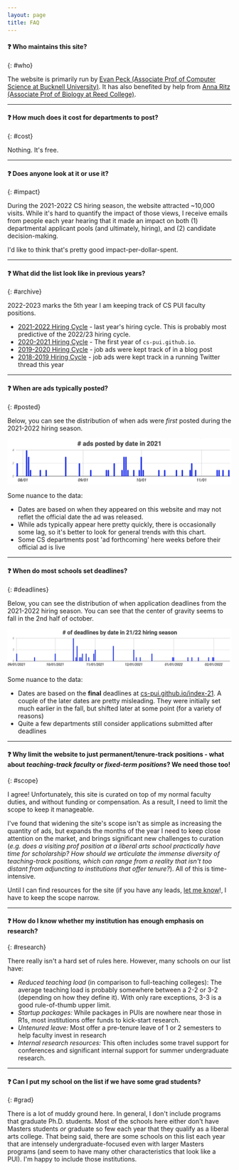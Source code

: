 ```yaml
---
layout: page
title: FAQ
---
```

<link rel="stylesheet" href="../cspui.css">

#### ❓ Who maintains this site? 
{: #who}

The website is primarily run by [Evan Peck (Associate Prof of Computer Science at Bucknell University)](https://evanpeck.github.io/). It has also benefited by help from [Anna Ritz (Associate Prof of Biology at Reed College)](https://www.reed.edu/biology/ritz/).

------------

#### ❓ How much does it cost for departments to post? 
{: #cost}

Nothing. It's free. 

------------

#### ❓ Does anyone look at it or use it? 
{: #impact}

During the 2021-2022 CS hiring season, the website attracted ~10,000 visits. While it's hard to quantify the impact of those views, I receive emails from people each year hearing that it made an impact on both (1) departmental applicant pools (and ultimately, hiring), and (2) candidate decision-making. 

I'd like to think that's pretty good impact-per-dollar-spent.

------------

#### ❓ What did the list look like in previous years? 
{: #archive}

2022-2023 marks the 5th year I am keeping track of CS PUI faculty positions. 
- [2021-2022 Hiring Cycle](/index-21) - last year's hiring cycle. This is probably most predictive of the 2022/23 hiring cycle.
- [2020-2021 Hiring Cycle](/index-20) - The first year of `cs-pui.github.io`. 
- [2019-2020 Hiring Cycle](https://evanmpeck.medium.com/cs-academic-job-market-for-liberal-arts-colleges-19-20-cd348423f919) - job ads were kept track of in a blog post
- [2018-2019 Hiring Cycle](https://mobile.twitter.com/EvanMPeck/status/1040402908657934336) - job ads were kept track in a running Twitter thread this year

------------

#### ❓ When are ads typically posted? 
{: #posted}

Below, you can see the distribution of when ads were _first_ posted during the 2021-2022 hiring season. 

![Bar graph showing distribution of ad postings from last year - there is an early cluster at the beginning of August, and with some exceptions, another larger cluster starting in mid-September through the beginning of October... then sporadic additions until December.](img/adsByDate-21.jpg)

Some nuance to the data: 
- Dates are based on when they appeared on this website and may not reflet the official date the ad was released. 
- While ads typically appear here pretty quickly, there is occasionally some lag, so it's better to look for general trends with this chart. 
- Some CS departments post 'ad forthcoming' here weeks before their official ad is live

-------------
#### ❓ When do most schools set deadlines? 
{: #deadlines}

Below, you can see the distribution of when application deadlines from the 2021-2022 hiring season. You can see that the center of gravity seems to fall in the 2nd half of october. 

![Bar graph showing the distribution of job ads posted by date - while postings are as early as Sept 1 and as late as Feb 1, there is a strong cluster between October 15 and November 1st](img/deadlinesByDate-21.jpg)

Some nuance to the data: 
- Dates are based on the **final** deadlines at [cs-pui.github.io/index-21](https://cs-pui.github.io/index-21). A couple of the later dates are pretty misleading. They were initially set much earlier in the fall, but shifted later at some point (for a variety of reasons)
- Quite a few departments still consider applications submitted after deadlines

-------------

#### ❓ Why limit the website to just permanent/tenure-track positions - what about _teaching-track faculty_ or _fixed-term positions_? We need those too! 
{: #scope}

I agree! Unfortunately, this site is curated on top of my normal faculty duties, and without funding or compensation. As a result, I need to limit the scope to keep it manageable. 

I've found that widening the site's scope isn't as simple as increasing the quantity of ads, but expands the months of the year I need to keep close attention on the market, and brings significant new challenges to curation (_e.g. does a visiting prof position at a liberal arts school practically have time for scholarship? How should we articulate the immense diversity of teaching-track positions, which can range from a reality that isn't too distant from adjuncting to institutions that offer tenure?_). All of this is time-intensive.

Until I can find resources for the site (if you have any leads, [let me know](http://bucknell.edu/)!, I have to keep the scope narrow. 

------------

#### ❓ How do I know whether my institution has enough emphasis on research? 
{: #research}

There really isn't a hard set of rules here. However, many schools on our list have: 
- _Reduced teaching load_ (in comparison to full-teaching colleges): The average teaching load is probably somewhere between a 2-2 or 3-2 (depending on how they define it). With only rare exceptions, 3-3 is a good rule-of-thumb upper limit.  
- _Startup packages:_ While packages in PUIs are nowhere near those in R1s, most institutions offer funds to kick-start research.
- _Untenured leave:_ Most offer a pre-tenure leave of 1 or 2 semesters to help faculty invest in research 
- _Internal research resources:_ This often includes some travel support for conferences and significant internal support for summer undergraduate research. 

------------

#### ❓ Can I put my school on the list if we have some grad students?  
{: #grad}

There is a lot of muddy ground here. In general, I don't include programs that graduate Ph.D. students. Most of the schools here either don't have Masters students _or_ graduate so few each year that they qualify as a liberal arts college. That being said, there are some schools on this list each year that are intensely undergraduate-focused even with larger Masters programs (and seem to have many other characteristics that look like a PUI). I'm happy to include those institutions. 
  